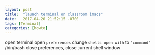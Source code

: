 ```yaml
---
layout: post
title:  "launch terminal on classroom imacs"
date:   2017-04-20 21:52:15 -0700
tags: [Terminal]
categories: [howto]
---
```


open terminal
open `preferences`
change `shells open with` to `"command" `/bin/bash
close preferences, close current shell window
